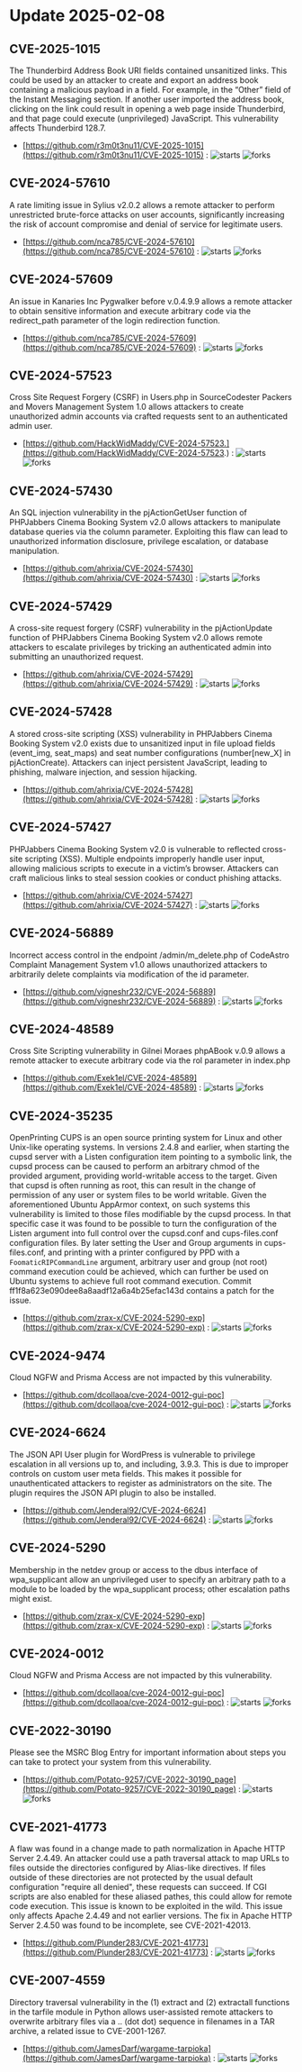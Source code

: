 # Update 2025-02-08
## CVE-2025-1015
 The Thunderbird Address Book URI fields contained unsanitized links. This could be used by an attacker to create and export an address book containing a malicious payload in a field. For example, in the “Other” field of the Instant Messaging section. If another user imported the address book, clicking on the link could result in opening a web page inside Thunderbird, and that page could execute (unprivileged) JavaScript. This vulnerability affects Thunderbird  128.7.

- [https://github.com/r3m0t3nu11/CVE-2025-1015](https://github.com/r3m0t3nu11/CVE-2025-1015) :  ![starts](https://img.shields.io/github/stars/r3m0t3nu11/CVE-2025-1015.svg) ![forks](https://img.shields.io/github/forks/r3m0t3nu11/CVE-2025-1015.svg)


## CVE-2024-57610
 A rate limiting issue in Sylius v2.0.2 allows a remote attacker to perform unrestricted brute-force attacks on user accounts, significantly increasing the risk of account compromise and denial of service for legitimate users.

- [https://github.com/nca785/CVE-2024-57610](https://github.com/nca785/CVE-2024-57610) :  ![starts](https://img.shields.io/github/stars/nca785/CVE-2024-57610.svg) ![forks](https://img.shields.io/github/forks/nca785/CVE-2024-57610.svg)


## CVE-2024-57609
 An issue in Kanaries Inc Pygwalker before v.0.4.9.9 allows a remote attacker to obtain sensitive information and execute arbitrary code via the redirect_path parameter of the login redirection function.

- [https://github.com/nca785/CVE-2024-57609](https://github.com/nca785/CVE-2024-57609) :  ![starts](https://img.shields.io/github/stars/nca785/CVE-2024-57609.svg) ![forks](https://img.shields.io/github/forks/nca785/CVE-2024-57609.svg)


## CVE-2024-57523
 Cross Site Request Forgery (CSRF) in Users.php in SourceCodester Packers and Movers Management System 1.0 allows attackers to create unauthorized admin accounts via crafted requests sent to an authenticated admin user.

- [https://github.com/HackWidMaddy/CVE-2024-57523.](https://github.com/HackWidMaddy/CVE-2024-57523.) :  ![starts](https://img.shields.io/github/stars/HackWidMaddy/CVE-2024-57523..svg) ![forks](https://img.shields.io/github/forks/HackWidMaddy/CVE-2024-57523..svg)


## CVE-2024-57430
 An SQL injection vulnerability in the pjActionGetUser function of PHPJabbers Cinema Booking System v2.0 allows attackers to manipulate database queries via the column parameter. Exploiting this flaw can lead to unauthorized information disclosure, privilege escalation, or database manipulation.

- [https://github.com/ahrixia/CVE-2024-57430](https://github.com/ahrixia/CVE-2024-57430) :  ![starts](https://img.shields.io/github/stars/ahrixia/CVE-2024-57430.svg) ![forks](https://img.shields.io/github/forks/ahrixia/CVE-2024-57430.svg)


## CVE-2024-57429
 A cross-site request forgery (CSRF) vulnerability in the pjActionUpdate function of PHPJabbers Cinema Booking System v2.0 allows remote attackers to escalate privileges by tricking an authenticated admin into submitting an unauthorized request.

- [https://github.com/ahrixia/CVE-2024-57429](https://github.com/ahrixia/CVE-2024-57429) :  ![starts](https://img.shields.io/github/stars/ahrixia/CVE-2024-57429.svg) ![forks](https://img.shields.io/github/forks/ahrixia/CVE-2024-57429.svg)


## CVE-2024-57428
 A stored cross-site scripting (XSS) vulnerability in PHPJabbers Cinema Booking System v2.0 exists due to unsanitized input in file upload fields (event_img, seat_maps) and seat number configurations (number[new_X] in pjActionCreate). Attackers can inject persistent JavaScript, leading to phishing, malware injection, and session hijacking.

- [https://github.com/ahrixia/CVE-2024-57428](https://github.com/ahrixia/CVE-2024-57428) :  ![starts](https://img.shields.io/github/stars/ahrixia/CVE-2024-57428.svg) ![forks](https://img.shields.io/github/forks/ahrixia/CVE-2024-57428.svg)


## CVE-2024-57427
 PHPJabbers Cinema Booking System v2.0 is vulnerable to reflected cross-site scripting (XSS). Multiple endpoints improperly handle user input, allowing malicious scripts to execute in a victim’s browser. Attackers can craft malicious links to steal session cookies or conduct phishing attacks.

- [https://github.com/ahrixia/CVE-2024-57427](https://github.com/ahrixia/CVE-2024-57427) :  ![starts](https://img.shields.io/github/stars/ahrixia/CVE-2024-57427.svg) ![forks](https://img.shields.io/github/forks/ahrixia/CVE-2024-57427.svg)


## CVE-2024-56889
 Incorrect access control in the endpoint /admin/m_delete.php of CodeAstro Complaint Management System v1.0 allows unauthorized attackers to arbitrarily delete complaints via modification of the id parameter.

- [https://github.com/vigneshr232/CVE-2024-56889](https://github.com/vigneshr232/CVE-2024-56889) :  ![starts](https://img.shields.io/github/stars/vigneshr232/CVE-2024-56889.svg) ![forks](https://img.shields.io/github/forks/vigneshr232/CVE-2024-56889.svg)


## CVE-2024-48589
 Cross Site Scripting vulnerability in Gilnei Moraes phpABook v.0.9 allows a remote attacker to execute arbitrary code via the rol parameter in index.php

- [https://github.com/Exek1el/CVE-2024-48589](https://github.com/Exek1el/CVE-2024-48589) :  ![starts](https://img.shields.io/github/stars/Exek1el/CVE-2024-48589.svg) ![forks](https://img.shields.io/github/forks/Exek1el/CVE-2024-48589.svg)


## CVE-2024-35235
 OpenPrinting CUPS is an open source printing system for Linux and other Unix-like operating systems. In versions 2.4.8 and earlier, when starting the cupsd server with a Listen configuration item pointing to a symbolic link, the cupsd process can be caused to perform an arbitrary chmod of the provided argument, providing world-writable access to the target. Given that cupsd is often running as root, this can result in the change of permission of any user or system files to be world writable. Given the aforementioned Ubuntu AppArmor context, on such systems this vulnerability is limited to those files modifiable by the cupsd process. In that specific case it was found to be possible to turn the configuration of the Listen argument into full control over the cupsd.conf and cups-files.conf configuration files. By later setting the User and Group arguments in cups-files.conf, and printing with a printer configured by PPD with a `FoomaticRIPCommandLine` argument, arbitrary user and group (not root) command execution could be achieved, which can further be used on Ubuntu systems to achieve full root command execution. Commit ff1f8a623e090dee8a8aadf12a6a4b25efac143d contains a patch for the issue.

- [https://github.com/zrax-x/CVE-2024-5290-exp](https://github.com/zrax-x/CVE-2024-5290-exp) :  ![starts](https://img.shields.io/github/stars/zrax-x/CVE-2024-5290-exp.svg) ![forks](https://img.shields.io/github/forks/zrax-x/CVE-2024-5290-exp.svg)


## CVE-2024-9474
Cloud NGFW and Prisma Access are not impacted by this vulnerability.

- [https://github.com/dcollaoa/cve-2024-0012-gui-poc](https://github.com/dcollaoa/cve-2024-0012-gui-poc) :  ![starts](https://img.shields.io/github/stars/dcollaoa/cve-2024-0012-gui-poc.svg) ![forks](https://img.shields.io/github/forks/dcollaoa/cve-2024-0012-gui-poc.svg)


## CVE-2024-6624
 The JSON API User plugin for WordPress is vulnerable to privilege escalation in all versions up to, and including, 3.9.3. This is due to improper controls on custom user meta fields. This makes it possible for unauthenticated attackers to register as administrators on the site. The plugin requires the JSON API plugin to also be installed.

- [https://github.com/Jenderal92/CVE-2024-6624](https://github.com/Jenderal92/CVE-2024-6624) :  ![starts](https://img.shields.io/github/stars/Jenderal92/CVE-2024-6624.svg) ![forks](https://img.shields.io/github/forks/Jenderal92/CVE-2024-6624.svg)


## CVE-2024-5290
Membership in the netdev group or access to the dbus interface of wpa_supplicant allow an unprivileged user to specify an arbitrary path to a module to be loaded by the wpa_supplicant process; other escalation paths might exist.

- [https://github.com/zrax-x/CVE-2024-5290-exp](https://github.com/zrax-x/CVE-2024-5290-exp) :  ![starts](https://img.shields.io/github/stars/zrax-x/CVE-2024-5290-exp.svg) ![forks](https://img.shields.io/github/forks/zrax-x/CVE-2024-5290-exp.svg)


## CVE-2024-0012
Cloud NGFW and Prisma Access are not impacted by this vulnerability.

- [https://github.com/dcollaoa/cve-2024-0012-gui-poc](https://github.com/dcollaoa/cve-2024-0012-gui-poc) :  ![starts](https://img.shields.io/github/stars/dcollaoa/cve-2024-0012-gui-poc.svg) ![forks](https://img.shields.io/github/forks/dcollaoa/cve-2024-0012-gui-poc.svg)


## CVE-2022-30190
Please see the MSRC Blog Entry for important information about steps you can take to protect your system from this vulnerability.

- [https://github.com/Potato-9257/CVE-2022-30190_page](https://github.com/Potato-9257/CVE-2022-30190_page) :  ![starts](https://img.shields.io/github/stars/Potato-9257/CVE-2022-30190_page.svg) ![forks](https://img.shields.io/github/forks/Potato-9257/CVE-2022-30190_page.svg)


## CVE-2021-41773
 A flaw was found in a change made to path normalization in Apache HTTP Server 2.4.49. An attacker could use a path traversal attack to map URLs to files outside the directories configured by Alias-like directives. If files outside of these directories are not protected by the usual default configuration "require all denied", these requests can succeed. If CGI scripts are also enabled for these aliased pathes, this could allow for remote code execution. This issue is known to be exploited in the wild. This issue only affects Apache 2.4.49 and not earlier versions. The fix in Apache HTTP Server 2.4.50 was found to be incomplete, see CVE-2021-42013.

- [https://github.com/Plunder283/CVE-2021-41773](https://github.com/Plunder283/CVE-2021-41773) :  ![starts](https://img.shields.io/github/stars/Plunder283/CVE-2021-41773.svg) ![forks](https://img.shields.io/github/forks/Plunder283/CVE-2021-41773.svg)


## CVE-2007-4559
 Directory traversal vulnerability in the (1) extract and (2) extractall functions in the tarfile module in Python allows user-assisted remote attackers to overwrite arbitrary files via a .. (dot dot) sequence in filenames in a TAR archive, a related issue to CVE-2001-1267.

- [https://github.com/JamesDarf/wargame-tarpioka](https://github.com/JamesDarf/wargame-tarpioka) :  ![starts](https://img.shields.io/github/stars/JamesDarf/wargame-tarpioka.svg) ![forks](https://img.shields.io/github/forks/JamesDarf/wargame-tarpioka.svg)

